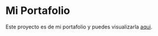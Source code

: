 # Mi Portafolio

Este proyecto es de mi portafolio y puedes visualizarla [aqui](https://edgar-h.github.io/Mi-Web/).
